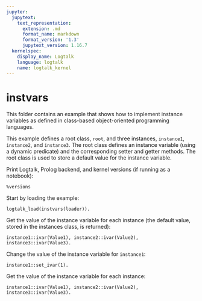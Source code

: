 ```yaml
---
jupyter:
  jupytext:
    text_representation:
      extension: .md
      format_name: markdown
      format_version: '1.3'
      jupytext_version: 1.16.7
  kernelspec:
    display_name: Logtalk
    language: logtalk
    name: logtalk_kernel
---
```


<!--
________________________________________________________________________

This file is part of Logtalk <https://logtalk.org/>  
SPDX-FileCopyrightText: 1998-2025 Paulo Moura <pmoura@logtalk.org>  
SPDX-License-Identifier: Apache-2.0

Licensed under the Apache License, Version 2.0 (the "License");
you may not use this file except in compliance with the License.
You may obtain a copy of the License at

    http://www.apache.org/licenses/LICENSE-2.0

Unless required by applicable law or agreed to in writing, software
distributed under the License is distributed on an "AS IS" BASIS,
WITHOUT WARRANTIES OR CONDITIONS OF ANY KIND, either express or implied.
See the License for the specific language governing permissions and
limitations under the License.
________________________________________________________________________
-->

# instvars

This folder contains an example that shows how to implement instance
variables as defined in class-based object-oriented programming languages.

This example defines a root class, `root`, and three instances, `instance1`, 
`instance2`, and `instance3`. The root class defines an instance variable 
(using a dynamic predicate) and the corresponding setter and getter methods.
The root class is used to store a default value for the instance variable.

Print Logtalk, Prolog backend, and kernel versions (if running as a notebook):

```logtalk
%versions
```

Start by loading the example:

```logtalk
logtalk_load(instvars(loader)).
```

Get the value of the instance variable for each instance (the default value,
stored in the instances class, is returned):

```logtalk
instance1::ivar(Value1), instance2::ivar(Value2), instance3::ivar(Value3).
```

<!--
Value1 = 0, Value2 = 0, Value3 = 0.
-->

Change the value of the instance variable for `instance1`:

```logtalk
instance1::set_ivar(1).
```

Get the value of the instance variable for each instance:

```logtalk
instance1::ivar(Value1), instance2::ivar(Value2), instance3::ivar(Value3).
```

<!--
Value1 = 1, Value2 = 0, Value3 = 0.
-->
